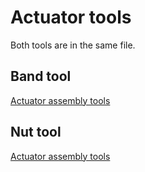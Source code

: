 # Actuator tools  
[Actuator assembly tools]: ./actuator_assembly_tools.stl

Both tools are in the same file.

## Band tool

[Actuator assembly tools]

## Nut tool    

[Actuator assembly tools]
